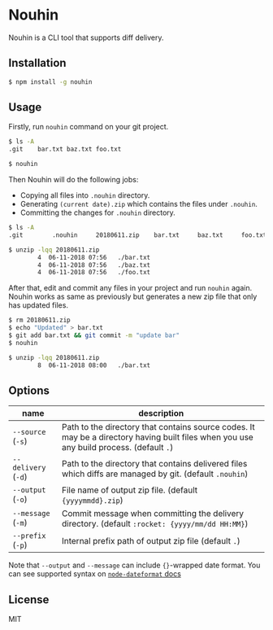 # Nouhin

Nouhin is a CLI tool that supports diff delivery.

## Installation

```sh
$ npm install -g nouhin
```

## Usage

Firstly, run `nouhin` command on your git project.

```sh
$ ls -A
.git	bar.txt	baz.txt	foo.txt

$ nouhin
```

Then Nouhin will do the following jobs:

* Copying all files into `.nouhin` directory.
* Generating `(current date).zip` which contains the files under `.nouhin`.
* Committing the changes for `.nouhin` directory.

```sh
$ ls -A
.git		.nouhin		20180611.zip	bar.txt		baz.txt		foo.txt

$ unzip -lqq 20180611.zip
        4  06-11-2018 07:56   ./bar.txt
        4  06-11-2018 07:56   ./baz.txt
        4  06-11-2018 07:56   ./foo.txt
```

After that, edit and commit any files in your project and run `nouhin` again. Nouhin works as same as previously but generates a new zip file that only has updated files.

```sh
$ rm 20180611.zip
$ echo "Updated" > bar.txt
$ git add bar.txt && git commit -m "update bar"
$ nouhin

$ unzip -lqq 20180611.zip
        8  06-11-2018 08:00   ./bar.txt
```

## Options

| name                | description                                                                                                                              |
| ------------------- | ---------------------------------------------------------------------------------------------------------------------------------------- |
| `--source` (`-s`)   | Path to the directory that contains source codes. It may be a directory having built files when you use any build process. (default `.`) |
| `--delivery` (`-d`) | Path to the directory that contains delivered files which diffs are managed by git. (default `.nouhin`)                                  |
| `--output` (`-o`)   | File name of output zip file. (default `{yyyymmdd}.zip`)                                                                                 |
| `--message` (`-m`)  | Commit message when committing the delivery directory. (default `:rocket: {yyyy/mm/dd HH:MM}`)                                           |
| `--prefix` (`-p`)   | Internal prefix path of output zip file (default `.`)                                                                                    |

Note that `--output` and `--message` can include `{}`-wrapped date format. You can see supported syntax on [`node-dateformat` docs](https://github.com/felixge/node-dateformat#usage)

## License

MIT
